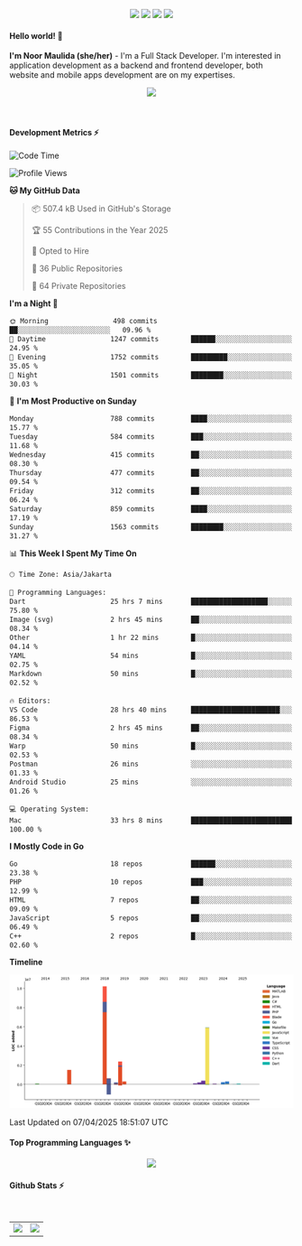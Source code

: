 <p align="center">
  <img src="https://dev.discordprofiles.me/badge/status/814439552055771206?simple=true">
  <img src="https://dev.discordprofiles.me/badge/playing/814439552055771206">
  <img src="https://dev.discordprofiles.me/badge/vscode/814439552055771206">
  <img src="https://dev.discordprofiles.me/badge/spotify/814439552055771206">
</p>

#### Hello world! 👋
**I'm Noor Maulida (she/her)** - I'm a Full Stack Developer. I'm interested in application development as a backend and frontend developer, both website and mobile apps development are on my expertises.

<p align="center">
  <img src="https://skillicons.dev/icons?i=go,laravel,nodejs,vue,react,flutter,python,mongodb,docker,aws,gcp" />
</p>
<br>

#### Development Metrics ⚡
<!--START_SECTION:waka-->
![Code Time](http://img.shields.io/badge/Code%20Time-881%20hrs%2026%20mins-blue)

![Profile Views](http://img.shields.io/badge/Profile%20Views-3-blue)

**🐱 My GitHub Data** 

> 📦 507.4 kB Used in GitHub's Storage 
 > 
> 🏆 55 Contributions in the Year 2025
 > 
> 💼 Opted to Hire
 > 
> 📜 36 Public Repositories 
 > 
> 🔑 64 Private Repositories 
 > 
**I'm a Night 🦉** 

```text
🌞 Morning                498 commits         ██░░░░░░░░░░░░░░░░░░░░░░░   09.96 % 
🌆 Daytime                1247 commits        ██████░░░░░░░░░░░░░░░░░░░   24.95 % 
🌃 Evening                1752 commits        █████████░░░░░░░░░░░░░░░░   35.05 % 
🌙 Night                  1501 commits        ████████░░░░░░░░░░░░░░░░░   30.03 % 
```
📅 **I'm Most Productive on Sunday** 

```text
Monday                   788 commits         ████░░░░░░░░░░░░░░░░░░░░░   15.77 % 
Tuesday                  584 commits         ███░░░░░░░░░░░░░░░░░░░░░░   11.68 % 
Wednesday                415 commits         ██░░░░░░░░░░░░░░░░░░░░░░░   08.30 % 
Thursday                 477 commits         ██░░░░░░░░░░░░░░░░░░░░░░░   09.54 % 
Friday                   312 commits         ██░░░░░░░░░░░░░░░░░░░░░░░   06.24 % 
Saturday                 859 commits         ████░░░░░░░░░░░░░░░░░░░░░   17.19 % 
Sunday                   1563 commits        ████████░░░░░░░░░░░░░░░░░   31.27 % 
```


📊 **This Week I Spent My Time On** 

```text
🕑︎ Time Zone: Asia/Jakarta

💬 Programming Languages: 
Dart                     25 hrs 7 mins       ███████████████████░░░░░░   75.80 % 
Image (svg)              2 hrs 45 mins       ██░░░░░░░░░░░░░░░░░░░░░░░   08.34 % 
Other                    1 hr 22 mins        █░░░░░░░░░░░░░░░░░░░░░░░░   04.14 % 
YAML                     54 mins             █░░░░░░░░░░░░░░░░░░░░░░░░   02.75 % 
Markdown                 50 mins             █░░░░░░░░░░░░░░░░░░░░░░░░   02.52 % 

🔥 Editors: 
VS Code                  28 hrs 40 mins      ██████████████████████░░░   86.53 % 
Figma                    2 hrs 45 mins       ██░░░░░░░░░░░░░░░░░░░░░░░   08.34 % 
Warp                     50 mins             █░░░░░░░░░░░░░░░░░░░░░░░░   02.53 % 
Postman                  26 mins             ░░░░░░░░░░░░░░░░░░░░░░░░░   01.33 % 
Android Studio           25 mins             ░░░░░░░░░░░░░░░░░░░░░░░░░   01.26 % 

💻 Operating System: 
Mac                      33 hrs 8 mins       █████████████████████████   100.00 % 
```

**I Mostly Code in Go** 

```text
Go                       18 repos            ██████░░░░░░░░░░░░░░░░░░░   23.38 % 
PHP                      10 repos            ███░░░░░░░░░░░░░░░░░░░░░░   12.99 % 
HTML                     7 repos             ██░░░░░░░░░░░░░░░░░░░░░░░   09.09 % 
JavaScript               5 repos             ██░░░░░░░░░░░░░░░░░░░░░░░   06.49 % 
C++                      2 repos             █░░░░░░░░░░░░░░░░░░░░░░░░   02.60 % 
```



**Timeline**

![Lines of Code chart](https://raw.githubusercontent.com/noormaulida/noormaulida/main/assets/bar_graph.png)


 Last Updated on 07/04/2025 18:51:07 UTC
<!--END_SECTION:waka-->

#### Top Programming Languages ✨
<p align="center">
  <img src="https://api.githubtrends.io/user/svg/noormaulida/langs?time_range=one_year&include_private=true&compact=true&theme=dark" />
</p>

#### Github Stats ⚡
<p align="center">
  <table>
    <tr>
      <td>
        <img src="https://github-readme-streak-stats.herokuapp.com?user=noormaulida&theme=react&hide_border=true&mode=weekly" height="180" />
      </td>
      <td>
        <img src="https://github-readme-stats.vercel.app/api?username=noormaulida&theme=react&count_private=true&hide_border=true&line_height=20" height="180"/>
      </td>
    </tr>
</p>
<br>
